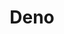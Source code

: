 ---
activitypub: https://fosstodon.org/@deno_land
git: https://github.com/denoland/deno
logohandle: deno
sort: deno
title: Deno
twitter: https://x.com/deno_land
website: https://deno.com/
youtube: https://youtube.com/@deno_land
---